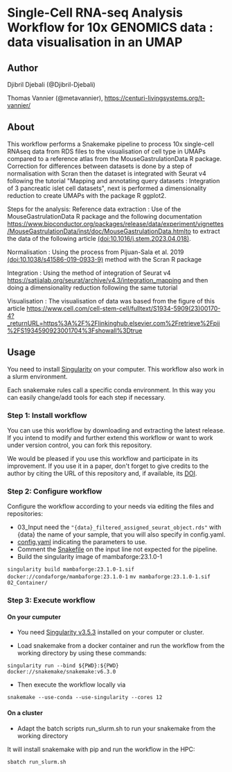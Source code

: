 # Single-Cell RNA-seq Analysis Workflow for 10x GENOMICS data : data visualisation in an UMAP
## Author

Djibril Djebali (@Djibril-Djebali)

Thomas Vannier (@metavannier), https://centuri-livingsystems.org/t-vannier/

## About

This workflow performs a Snakemake pipeline to process 10x single-cell RNAseq data from RDS files to the visualisation of cell type in UMAPs compared to a reference atlas from the MouseGastrulationData R package. Correction for differences between datasets is done by a step of normalisation with Scran then the dataset is integrated with Seurat v4 following the tutorial "Mapping and annotating query datasets : Integration of 3 pancreatic islet cell datasets", next is performed a dimensionality reduction to create UMAPs with the package R ggplot2. 

Steps for the analysis:
Reference data extraction : 
Use of the MouseGastrulationData R package and the following documentation https://www.bioconductor.org/packages/release/data/experiment/vignettes/MouseGastrulationData/inst/doc/MouseGastrulationData.htmlto to extract 
the data of the following article [(doi:10.1016/j.stem.2023.04.018)](https://doi.org/10.1016/j.stem.2023.04.018).

Normalisation : 
Using the process from Pijuan-Sala et al. 2019 
[(doi:10.1038/s41586-019-0933-9)](https://doi.org/10.1038/s41586-019-0933-9) method with the Scran R package

Integration :
Using the method of integration of Seurat v4 https://satijalab.org/seurat/archive/v4.3/integration_mapping and then doing a dimensionality reduction following the same tutorial

Visualisation :
The visualisation of data was based from the figure of this article https://www.cell.com/cell-stem-cell/fulltext/S1934-5909(23)00170-4?_returnURL=https%3A%2F%2Flinkinghub.elsevier.com%2Fretrieve%2Fpii%2FS1934590923001704%3Fshowall%3Dtrue

## Usage

You need to install [Singularity](https://github.com/hpcng/singularity/blob/master/INSTALL.md#install-golang) on your computer. This workflow also work in a slurm environment.

Each snakemake rules call a specific conda environment. In this way you can easily change/add tools for each step if necessary. 

### Step 1: Install workflow

You can use this workflow by downloading and extracting the latest release. If you intend to modify and further extend this workflow or want to work under version control, you can fork this repository.

We would be pleased if you use this workflow and participate in its improvement. If you use it in a paper, don't forget to give credits to the author by citing the URL of this repository and, if available, its [DOI](https://).

### Step 2: Configure workflow

Configure the workflow according to your needs via editing the files and repositories:
- 03_Input need the `"{data}_filtered_assigned_seurat_object.rds"` with {data} the name of your sample, that you will also specify in config.yaml.
- [config.yaml](/config.yaml) indicating the parameters to use.
- Comment the [Snakefile](/Snakefile) on the input line not expected for the pipeline.
- Build the singularity image of mambaforge:23.1.0-1

`singularity build mambaforge:23.1.0-1.sif docker://condaforge/mambaforge:23.1.0-1`
`mv mambaforge:23.1.0-1.sif 02_Container/`

### Step 3: Execute workflow

#### On your cumputer

- You need [Singularity v3.5.3](https://github.com/hpcng/singularity/blob/master/INSTALL.md#install-golang) installed on your computer or cluster.

- Load snakemake from a docker container and run the workflow from the working directory by using these commands:

`singularity run --bind ${PWD}:${PWD} docker://snakemake/snakemake:v6.3.0`

- Then execute the workflow locally via

`snakemake --use-conda --use-singularity --cores 12`

#### On a cluster

- Adapt the batch scripts run_slurm.sh to run your snakemake from the working directory

It will install snakemake with pip and run the workflow in the HPC:

`sbatch run_slurm.sh`
